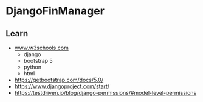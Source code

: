 # DjangoFinManager

## Learn 

* www.w3schools.com
  * django
  * bootstrap 5
  * python
  * html
* https://getbootstrap.com/docs/5.0/
* https://www.djangoproject.com/start/
* https://testdriven.io/blog/django-permissions/#model-level-permissions